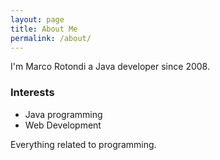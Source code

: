 ```yaml
---
layout: page
title: About Me
permalink: /about/
---
```


I'm Marco Rotondi a Java developer since 2008.

<h3>Interests</h3>
<ul>
	<li>Java programming</li>
	<li>Web Development</li>
</ul>

Everything related to programming.
